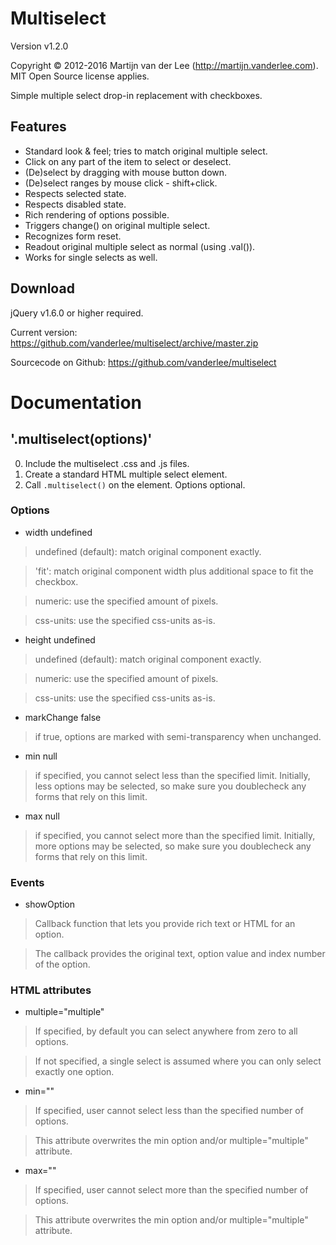 Multiselect
===========
Version v1.2.0

Copyright &copy; 2012-2016 Martijn van der Lee (http://martijn.vanderlee.com).
MIT Open Source license applies.

Simple multiple select drop-in replacement with checkboxes.

Features
--------
*	Standard look & feel; tries to match original multiple select.
*	Click on any part of the item to select or deselect.
*	(De)select by dragging with mouse button down.
*	(De)select ranges by mouse click - shift+click.
*	Respects selected state.
*	Respects disabled state.
*	Rich rendering of options possible.
*	Triggers change() on original multiple select.
*	Recognizes form reset.
*	Readout original multiple select as normal (using .val()).
*	Works for single selects as well.

Download
--------
jQuery v1.6.0 or higher required.

Current version: https://github.com/vanderlee/multiselect/archive/master.zip

Sourcecode on Github: https://github.com/vanderlee/multiselect

Documentation
=============
'.multiselect(options)'
-----------------------
0.	Include the multiselect .css and .js files.
0.	Create a standard HTML multiple select element.
0.	Call `.multiselect()` on the element. Options optional.

### Options

-	width			undefined

>	undefined (default): match original component exactly.

>	'fit': match original component width plus additional space to fit the checkbox.

>	numeric: use the specified amount of pixels.

>	css-units: use the specified css-units as-is.

-	height			undefined

>	undefined (default): match original component exactly.

>	numeric: use the specified amount of pixels.

>	css-units: use the specified css-units as-is.

-	markChange		false

>	if true, options are marked with semi-transparency when unchanged.

-	min				null

>	if specified, you cannot select less than the specified limit. Initially,
	less options may be selected, so make sure you doublecheck any forms that
	rely on this limit.

-	max				null

>	if specified, you cannot select more than the specified limit. Initially,
	more options may be selected, so make sure you doublecheck any forms that
	rely on this limit.

### Events

-	showOption

>	Callback function that lets you provide rich text or HTML for an option.

>	The callback provides the original text, option value and index number of
	the option.

### HTML attributes

-	multiple="multiple"

>	If specified, by default you can select anywhere from zero to all options.

>	If not specified, a single select is assumed where you can only select
	exactly one option.

-	min="<number>"

>	If specified, user cannot select less than the specified number of options.

>	This attribute overwrites the min option and/or multiple="multiple"
	attribute.

-	max="<number>"

>	If specified, user cannot select more than the specified number of options.

>	This attribute overwrites the min option and/or multiple="multiple"
	attribute.
